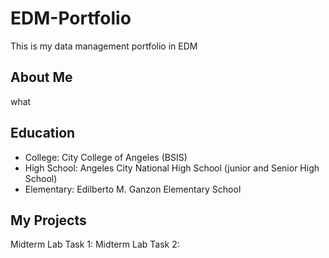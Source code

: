 # EDM-Portfolio
This is my data management portfolio in EDM
## About Me
what
## Education
- College: City College of Angeles (BSIS)
- High School: Angeles City National High School (junior and Senior High School)
- Elementary: Edilberto M. Ganzon Elementary School
## My Projects
Midterm Lab Task 1:
Midterm Lab Task 2:
